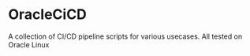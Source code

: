 # OracleCiCD
A collection of CI/CD pipeline scripts for various usecases. All tested on Oracle Linux 
